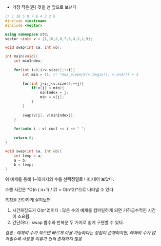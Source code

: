 - 가장 작은(큰) 것을 맨 앞으로 보낸다

```c++ title='오름차순'
// 1 10 5 8 7 6 4 3 2 9
#include <iostream>
#include <vector>

using namespace std;
vector <int> v = {1,10,5,8,7,6,4,3,2,9};

void swap(int &a, int &b);

int main(void){
	int minIndex;
	
	for(int i=0;i<v.size();++i){
	    int min = 11; // *max_element(v.begin(), v.end()) + 1
	    
		for(int j=i;j<v.size();++j){
			if(v[j] < min){
				minIndex = j;
				min = v[j];
			}
		}
		
		swap(v[i], v[minIndex]);
	}
	
	for(auto i : v) cout << i << " ";
	
	return 0;
}

void swap(int &a, int &b){
	int temp = a;
	a = b;
	b = temp;
}
```

위 예제를 통해 1~10까지의 수를 선택정렬로 나타내어 보았다. 

수행 시간은 *O(n ( n+1) / 2) = O(n^2)*으로 나타낼 수 있다.

특징을 간단하게 살펴보면
1. 시간복잡도가 O(n^2)이다 : 많은 수의 예제를 컴파일하게 되면 기하급수적인 시간이 소요됨.
2. 간단하다 : swap 함수와 반복문 두 가지로 쉽게 구현할 수 있다.

*결론 : 예제의 수가 적으면 빠르게 이용 가능하다는 장점이 존재하지만, 예제의 수가 많아질수록 사용할 이유가 전혀 존재하지 않음*